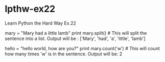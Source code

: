 # lpthw-ex22
Learn Python the Hard Way Ex.22

mary = "Mary had a little lamb"
print mary.split() # This will split the sentence into a list.
Output will be : ['Mary', 'had', 'a', 'little', 'lamb']

hello = "hello world, how are you?"
print mary.count('w') # This will count how many times 'w' is in the sentence.
Output will be: 2
